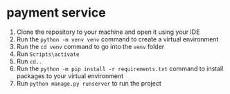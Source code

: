 # payment service

1) Clone the repository to your machine and open it using your IDE
2) Run the ```python -m venv venv``` command to create a virtual environment
3) Run the ```cd venv``` command to go into the ```venv``` folder
4) Run ```Scripts\activate```
5) Run ```cd..```
6) Run the ```python -m pip install -r requirements.txt``` command to install packages to your virtual environment
7) Run ```python manage.py runserver``` to run the project
